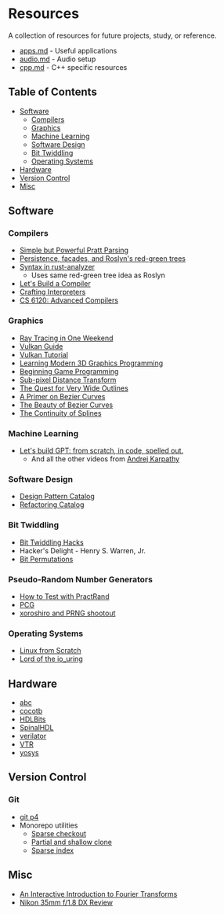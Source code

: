 # Resources
A collection of resources for future projects, study, or reference.

* [apps.md](apps.md) - Useful applications
* [audio.md](audio.md) - Audio setup
* [cpp.md](cpp.md) - C++ specific resources

## Table of Contents
* [Software](#software)
  * [Compilers](#compilers)
  * [Graphics](#graphics)
  * [Machine Learning](#machine-learning)
  * [Software Design](#software-design)
  * [Bit Twiddling](#bit-twiddling)
  * [Operating Systems](#operating-systems)
* [Hardware](#hardware)
* [Version Control](#version-control)
* [Misc](#misc)

## Software

### Compilers
* [Simple but Powerful Pratt Parsing](https://matklad.github.io/2020/04/13/simple-but-powerful-pratt-parsing.html)
* [Persistence, facades, and Roslyn's red-green trees](https://ericlippert.com/2012/06/08/red-green-trees)
* [Syntax in rust-analyzer](https://github.com/rust-lang/rust-analyzer/blob/master/docs/dev/syntax.md)
  * Uses same red-green tree idea as Roslyn
* [Let's Build a Compiler](https://compilers.iecc.com/crenshaw)
* [Crafting Interpreters](https://craftinginterpreters.com)
* [CS 6120: Advanced Compilers](https://www.cs.cornell.edu/courses/cs6120)

### Graphics
* [Ray Tracing in One Weekend](https://raytracing.github.io)
* [Vulkan Guide](https://vkguide.dev)
* [Vulkan Tutorial](https://vulkan-tutorial.com/Introduction)
* [Learning Modern 3D Graphics Programming](https://paroj.github.io/gltut)
* [Beginning Game Programming](https://lazyfoo.net/tutorials/SDL)
* [Sub-pixel Distance Transform](https://acko.net/blog/subpixel-distance-transform)
* [The Quest for Very Wide Outlines](https://bgolus.medium.com/the-quest-for-very-wide-outlines-ba82ed442cd9)
* [A Primer on Bezier Curves](https://pomax.github.io/bezierinfo)
* [The Beauty of Bezier Curves](https://www.youtube.com/watch?v=aVwxzDHniEw)
* [The Continuity of Splines](https://www.youtube.com/watch?v=jvPPXbo87ds)

### Machine Learning
* [Let's build GPT: from scratch, in code, spelled out.](https://www.youtube.com/watch?v=kCc8FmEb1nY)
  * And all the other videos from [Andrej Karpathy](https://www.youtube.com/@AndrejKarpathy)

### Software Design
* [Design Pattern Catalog](https://refactoring.guru/design-patterns/catalog)
* [Refactoring Catalog](https://refactoring.guru/refactoring/catalog)

### Bit Twiddling
* [Bit Twiddling Hacks](https://graphics.stanford.edu/~seander/bithacks.html)
* Hacker's Delight - Henry S. Warren, Jr.
* [Bit Permutations](https://programming.sirrida.de/bit_perm.html)

### Pseudo-Random Number Generators
* [How to Test with PractRand](https://www.pcg-random.org/posts/how-to-test-with-practrand.html)
* [PCG](https://www.pcg-random.org/index.html)
* [xoroshiro and PRNG shootout](https://prng.di.unimi.it/)

### Operating Systems
* [Linux from Scratch](https://www.linuxfromscratch.org)
* [Lord of the io_uring](https://unixism.net/loti/)

## Hardware
* [abc](https://github.com/berkeley-abc/abc)
* [cocotb](https://github.com/cocotb/cocotb)
* [HDLBits](https://hdlbits.01xz.net/wiki/Main_Page)
* [SpinalHDL](https://github.com/SpinalHDL/SpinalHDL)
* [verilator](https://github.com/verilator/verilator)
* [VTR](https://github.com/verilog-to-routing/vtr-verilog-to-routing)
* [yosys](https://github.com/YosysHQ/yosys)

## Version Control

### Git
* [git p4](https://git-scm.com/docs/git-p4)
* Monorepo utilities
  * [Sparse checkout](https://github.blog/2020-01-17-bring-your-monorepo-down-to-size-with-sparse-checkout/)
  * [Partial and shallow clone](https://github.blog/2020-12-21-get-up-to-speed-with-partial-clone-and-shallow-clone/)
  * [Sparse index](https://github.blog/2021-11-10-make-your-monorepo-feel-small-with-gits-sparse-index/)

## Misc
* [An Interactive Introduction to Fourier Transforms](https://www.jezzamon.com/fourier)
* [Nikon 35mm f/1.8 DX Review](https://www.kenrockwell.com/nikon/35mm-f18.htm)
